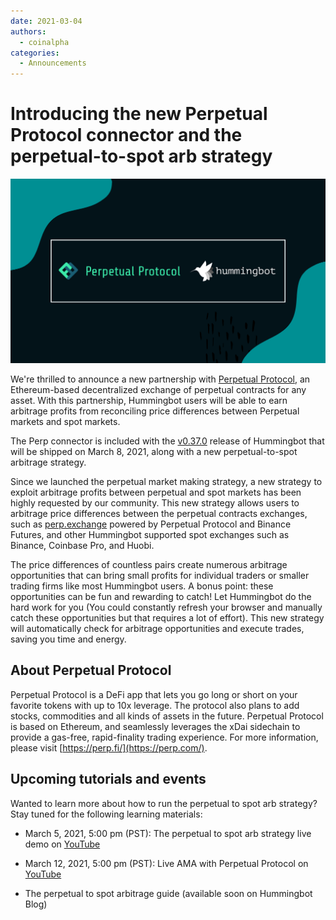 ```yaml
---
date: 2021-03-04
authors:
  - coinalpha
categories:
  - Announcements
---
```


# Introducing the new Perpetual Protocol connector and the perpetual-to-spot arb strategy

![cover](cover-photo.png)


We're thrilled to announce a new partnership with [Perpetual Protocol](https://perp.com/), an Ethereum-based decentralized exchange of perpetual contracts for any asset. With this partnership, Hummingbot users will be able to earn arbitrage profits from reconciling price differences between Perpetual markets and spot markets.

The Perp connector is included with the [v0.37.0](https://docs.hummingbot.org/release-notes/) release of Hummingbot that will be shipped on March 8, 2021, along with a new perpetual-to-spot arbitrage strategy.

Since we launched the perpetual market making strategy, a new strategy to exploit arbitrage profits between perpetual and spot markets has been highly requested by our community. This new strategy allows users to arbitrage price differences between the perpetual contracts exchanges, such as [perp.exchange](https://perp.exchange/) powered by Perpetual Protocol and Binance Futures, and other Hummingbot supported spot exchanges such as Binance, Coinbase Pro, and Huobi.

<!-- more -->

The price differences of countless pairs create numerous arbitrage opportunities that can bring small profits for individual traders or smaller trading firms like most Hummingbot users. A bonus point: these opportunities can be fun and rewarding to catch! Let Hummingbot do the hard work for you (You could constantly refresh your browser and manually catch these opportunities but that requires a lot of effort). This new strategy will automatically check for arbitrage opportunities and execute trades, saving you time and energy.

## About Perpetual Protocol
Perpetual Protocol is a DeFi app that lets you go long or short on your favorite tokens with up to 10x leverage. The protocol also plans to add stocks, commodities and all kinds of assets in the future. Perpetual Protocol is based on Ethereum, and seamlessly leverages the xDai sidechain to provide a gas-free, rapid-finality trading experience. For more information, please visit [https://perp.fi/](https://perp.com/). 

## Upcoming tutorials and events
Wanted to learn more about how to run the perpetual to spot arb strategy? Stay tuned for the following learning materials:

- March 5, 2021, 5:00 pm (PST): The perpetual to spot arb strategy live demo on [YouTube](https://www.youtube.com/channel/UCxzzdEnDRbylLMWmaMjywOA)

- March 12, 2021, 5:00 pm (PST): Live AMA with Perpetual Protocol on [YouTube](https://www.youtube.com/channel/UCxzzdEnDRbylLMWmaMjywOA)

- The perpetual to spot arbitrage guide (available soon on Hummingbot Blog)

